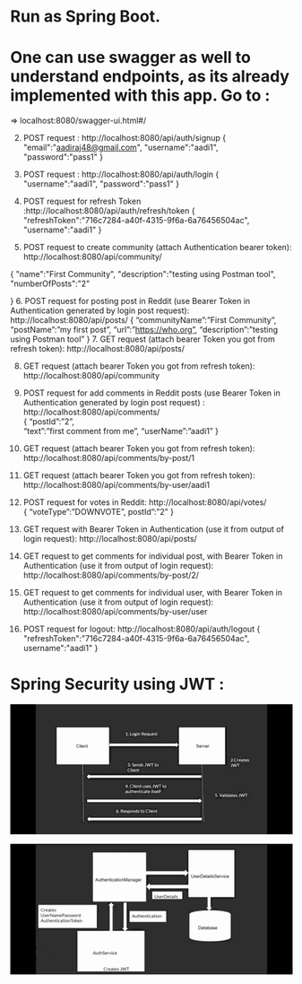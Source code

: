 #	Run as Spring Boot.

# One can use swagger as well to understand endpoints, as its already implemented with this app. Go to :
  => localhost:8080/swagger-ui.html#/

2.	POST request : http://localhost:8080/api/auth/signup
{
    "email":"aadiraj48@gmail.com",
    "username":"aadi1",
    "password":"pass1"
}

3.	POST request :  http://localhost:8080/api/auth/login
{
    "username":"aadi1",
    "password":"pass1"
}
4.	POST request for refresh Token :http://localhost:8080/api/auth/refresh/token
{
"refreshToken":"716c7284-a40f-4315-9f6a-6a76456504ac",
"username":"aadi1"
}
5.	POST request to create community (attach Authentication bearer token): http://localhost:8080/api/community/

{
    "name":"First Community",
    "description":"testing using Postman tool",
    "numberOfPosts":"2"

}
6.	POST request for posting post in Reddit (use Bearer Token in Authentication generated by login post request): http://localhost:8080/api/posts/
{
	“communityName”:”First Community”,
	“postName”:”my first post”,
	“url”:”https://who.org”,
	“description”:”testing using Postman tool”
}
7.	GET request  (attach bearer Token you got from refresh token):    http://localhost:8080/api/posts/

8.	GET request  (attach bearer Token you got from refresh token):    http://localhost:8080/api/community 

9.	POST request for add comments in Reddit posts (use Bearer Token in Authentication generated by login post request) :  http://localhost:8080/api/comments/  
{
“postId”:”2”,	
“text”:”first comment from me”,
“userName”:”aadi1”
}

10.	GET request  (attach bearer Token you got from refresh token):    http://localhost:8080/api/comments/by-post/1 

11.	GET request  (attach bearer Token you got from refresh token):    http://localhost:8080/api/comments/by-user/aadi1

12.	POST request for votes in Reddit:  http://localhost:8080/api/votes/  
{
 “voteType”:”DOWNVOTE”,
postId”:”2”
}

13.	GET request with Bearer Token in Authentication (use it from output of login request):  http://localhost:8080/api/posts/

14.	GET request to get comments for individual post, with Bearer Token in Authentication (use it from output of login request):  http://localhost:8080/api/comments/by-post/2/

15.	GET request to get comments for individual user, with Bearer Token in Authentication (use it from output of login request):  http://localhost:8080/api/comments/by-user/user 

16.	POST request for logout: http://localhost:8080/api/auth/logout
{
"refreshToken":"716c7284-a40f-4315-9f6a-6a76456504ac",
username":"aadi1"
}

# Spring Security using JWT :

![JWT highlight flow](https://github.com/AadityaUoHyd/my-reddit-demo/blob/master/spring-reddit-backEndDemo/JWT0.jpg)

![Deep dive explaination about my JWT](https://github.com/AadityaUoHyd/my-reddit-demo/blob/master/spring-reddit-backEndDemo/JWT1.jpg)
